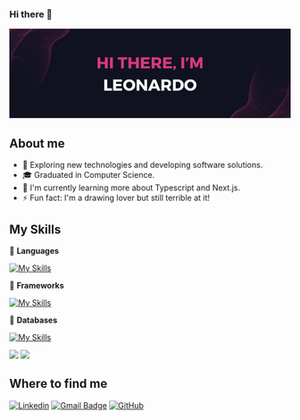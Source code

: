 ### Hi there 👋

<img alt="Hi, I'm Leonardo" src="./assets/cover.png" />

## About me

- 🔭 Exploring new technologies and developing software solutions.
- 🎓 Graduated in Computer Science.
- 🌱 I'm currently learning more about Typescript and Next.js.
- ⚡ Fun fact: I'm a drawing lover but still terrible at it!

## My Skills
💪 **Languages**

[![My Skills](https://skillicons.dev/icons?i=js,java)](https://skillicons.dev)

🔨 **Frameworks**

[![My Skills](https://skillicons.dev/icons?i=react,nextjs,vue,bootstrap,tailwind)](https://skillicons.dev)

💾 **Databases**

[![My Skills](https://skillicons.dev/icons?i=mysql,mongodb,postgres)](https://skillicons.dev)

<div>
  <img height="195px" src="https://github-readme-stats.vercel.app/api?username=leo3210k&show_icons=true&theme=radical&count_private=true"/>
  <img height="195px" src="https://github-readme-stats.vercel.app/api/top-langs/?username=leo3210k&layout=compact&theme=radical">
</div>

## Where to find me

[![Linkedin](https://img.shields.io/badge/-Leonardo-blue?style=flat-square&logo=Linkedin&logoColor=white&link=https://www.linkedin.com/in/leonardo-coêlho-9599b9200)](https://www.linkedin.com/in/leonardo-coêlho-9599b9200)
[![Gmail Badge](https://img.shields.io/badge/-leocoelho.pi@gmail.com-006bed?style=flat-square&logo=Gmail&logoColor=white&link=mailto:leocoelho.pi@gmail.com)](mailto:leocoelho.pi@gmail.com)
[![GitHub](https://img.shields.io/github/followers/leo3210k?label=follow&style=social)](https://github.com/leo3210k)
